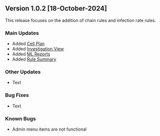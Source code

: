 ## Version 1.0.2 [18-October-2024]
This release focuses on the addition of chain rules and infection rate rules.

### Main Updates
- Added [Cell Plan](../tutorials/Cellplan.md)
- Added [Investigation View](../tutorials/InvestigationView.md)
- Added [ML Reports](../tutorials/MLReports.md)
- Added [Rule Summary](../tutorials/RuleSummary.md)
  
### Other Updates
- Text

### Bug Fixes
- Text

### Known Bugs
- Admin menu items are not functional
